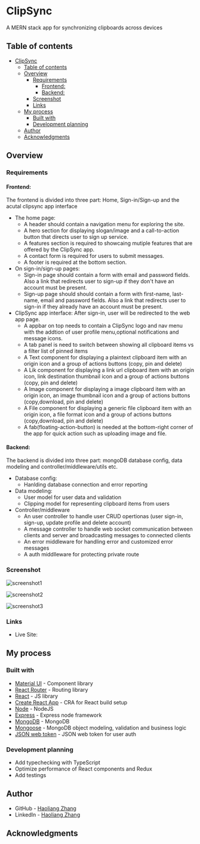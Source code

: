 # ClipSync

A MERN stack app for synchronizing clipboards across devices

## Table of contents

- [ClipSync](#clipsync)
  - [Table of contents](#table-of-contents)
  - [Overview](#overview)
    - [Requirements](#requirements)
      - [Frontend:](#frontend)
      - [Backend:](#backend)
    - [Screenshot](#screenshot)
    - [Links](#links)
  - [My process](#my-process)
    - [Built with](#built-with)
    - [Development planning](#development-planning)
  - [Author](#author)
  - [Acknowledgments](#acknowledgments)

## Overview

### Requirements

#### Frontend:

The frontend is divided into three part: Home, Sign-in/Sign-up and the acutal clipsync app interface

- The home page:
  - A header should contain a navigation menu for exploring the site.
  - A hero section for displaying slogan/image and a call-to-action button that directs user to sign up service.
  - A features section is required to showcaing mutiple features that are offered by the ClipSync app.
  - A contact form is required for users to submit messages.
  - A footer is required at the bottom section.
- On sign-in/sign-up pages:
  - Sign-in page should contain a form with email and password fields. Also a link that redirects user to sign-up if they don't have an account must be present.
  - Sign-up page should should contain a form with first-name, last-name, email and password fields. Also a link that redirects user to sign-in if they already have an account must be present.
- ClipSync app interface: After sign-in, user will be redirected to the web app page.
  - A appbar on top needs to contain a ClipSync logo and nav menu with the addtion of user profile menu,optional notifications and message icons.
  - A tab panel is need to switch between showing all clipboard items vs a filter list of pinned items
  - A Text component for displaying a plaintext clipboard item with an origin icon and a group of actions buttons (copy, pin and delete)
  - A Lik component for displaying a link url clipboard item with an origin icon, link destination thumbnail icon and a group of actions buttons (copy, pin and delete)
  - A Image component for displaying a image clipboard item with an origin icon, an image thumbnail icon and a group of actions buttons (copy,download, pin and delete)
  - A File component for displaying a generic file clipboard item with an origin icon, a file format icon and a group of actions buttons (copy,download, pin and delete)
  - A fab(floating-action-button) is needed at the bottom-right corner of the app for quick action such as uploading image and file.

#### Backend:

The backend is divided into three part: mongoDB database config, data modeling and controller/middleware/utils etc.

- Database config:
  - Hanlding database connection and error reporting
- Data modeling:
  - User model for user data and validation
  - Clipping model for representing clipboard items from users
- Controller/middleware
  - An user controller to handle user CRUD opertionas (user sign-in, sign-up, update profile and delete account)
  - A message controller to handle web socket communication between clients and server and broadcasting messages to connected clients
  - An error middleware for handling error and customized error messages
  - A auth middlleware for protecting private route

### Screenshot

![screenshot1](./screenshots/screenshot-1.png)

![screenshot2](./screenshots/screenshot-2.png)

![screenshot3](./screenshots/screenshot-3.png)

### Links

- Live Site:

## My process

### Built with

- [Material UI](https://mui.com/) - Component library
- [React Router](https://reactrouter.com/) - Routing library
- [React](https://reactjs.org/) - JS library
- [Create React App](https://create-react-app.dev/) - CRA for React build setup
- [Node](https://nodejs.org) - NodeJS
- [Express](https://expressjs.com/) - Express node framework
- [MongoDB](https://www.mongodb.com) - MongoDB
- [Mongoose]() - MongoDB object modeling, validation and business logic
- [JSON web token](https://www.npmjs.com/package/jsonwebtoken) - JSON web token for user auth

### Development planning

- Add typechecking with TypeScript
- Optimize performance of React components and Redux
- Add testings

## Author

- GitHub - [Haoliang Zhang](https://github.com/HaoLZz)
- LinkedIn - [Haoliang Zhang](https://www.linkedin.com/in/haoliangzhangengineer/)

## Acknowledgments
